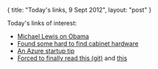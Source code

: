 {
   title: "Today's links, 9 Sept 2012",
   layout: "post"
}


Today's links of interest:

 - [Michael Lewis on Obama](http://www.cabinetparts.com/)
 - [Found some hard to find cabinet hardware](http://www.cabinetparts.com/)
 - [An Azure startup tip](http://stackoverflow.com/questions/9303194/orchard-performance-on-azure/9305417#9305417)
 - [Forced to finally read this (git)](http://git-scm.com/book) and [this](http://www.sbf5.com/~cduan/technical/git/git-1.shtml)
